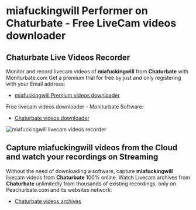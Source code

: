 # miafuckingwill Performer on Chaturbate - Free LiveCam videos downloader

## Chaturbate Live Videos Recorder

Monitor and record livecam videos of **miafuckingwill** from **Chaturbate** with Moniturbate.com
Get a premium trial for free by just and only registering with your Email address:
* [miafuckingwill Premium videos downloader](https://moniturbate.com/request-demo-licence-key.html)

Free livecam videos downloader - Moniturbate Software:
* [Chaturbate videos downloader](https://moniturbate.com/moniturbate-download-software.html)

![miafuckingwill livecam videos recorder](https://peachurnet.com/templates/moniturbate-software.png)


## Capture miafuckingwill videos from the Cloud and watch your recordings on Streaming

Without the need of downloading a software, capture **miafuckingwill** livecam videos from **Chaturbate** 100% online.
Watch Livecam archives from **Chaturbate** unlimitedly from thousands of existing recordings, only on Peachurbate.com and its websites network:
* [Chaturbate videos archives](https://peachurnet.com/)